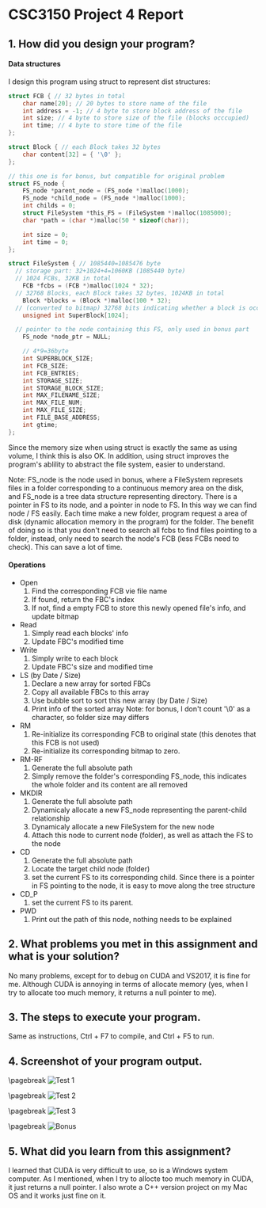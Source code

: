 # CSC3150 Project 4 Report

## 1. How did you design your program?

#### Data structures
I design this program using struct to represent dist structures:

```C
struct FCB { // 32 bytes in total
	char name[20]; // 20 bytes to store name of the file
	int address = -1; // 4 byte to store block address of the file
	int size; // 4 byte to store size of the file (blocks occcupied)
	int time; // 4 byte to store time of the file
};

struct Block { // each Block takes 32 bytes
	char content[32] = { '\0' };
};

// this one is for bonus, but compatible for original problem
struct FS_node {
	FS_node *parent_node = (FS_node *)malloc(1000);
	FS_node *child_node = (FS_node *)malloc(1000);
	int childs = 0;
	struct FileSystem *this_FS = (FileSystem *)malloc(1085000);
	char *path = (char *)malloc(50 * sizeof(char));

	int size = 0;
	int time = 0;
};

struct FileSystem { // 1085440=1085476 byte
  // storage part: 32+1024+4=1060KB (1085440 byte)
  // 1024 FCBs, 32KB in total
	FCB *fcbs = (FCB *)malloc(1024 * 32);
  // 32768 Blocks, each Block takes 32 bytes, 1024KB in total
	Block *blocks = (Block *)malloc(100 * 32);
  // (converted to bitmap) 32768 bits indicating whether a block is occupied, 4KB in total
	unsigned int SuperBlock[1024];

  // pointer to the node containing this FS, only used in bonus part
	FS_node *node_ptr = NULL;

	// 4*9=36byte
	int SUPERBLOCK_SIZE;
	int FCB_SIZE;
	int FCB_ENTRIES;
	int STORAGE_SIZE;
	int STORAGE_BLOCK_SIZE;
	int MAX_FILENAME_SIZE;
	int MAX_FILE_NUM;
	int MAX_FILE_SIZE;
	int FILE_BASE_ADDRESS;
	int gtime;
};
```

Since the memory size when using struct is exactly the same as using volume, I think this is also OK. In addition, using struct improves the program's ablility to abstract the file system, easier to understand.

Note: FS_node is the node used in bonus, where a FileSystem represets files in a folder corresponding to a continuous memory area on the disk, and FS_node is a tree data structure representing directory. There is a pointer in FS to its node, and a pointer in node to FS. In this way we can find node / FS easily. Each time make a new folder, program request a area of disk (dynamic allocation memory in the program) for the folder. The benefit of doing so is that you don't need to search all fcbs to find files pointing to a folder, instead, only need to search the node's FCB (less FCBs need to check). This can save a lot of time.

#### Operations
- Open
  1. Find the corresponding FCB vie file name
  2. If found, return the FBC's index
  3. If not, find a empty FCB to store this newly opened file's info, and update bitmap
- Read
  1. Simply read each blocks' info
  2. Update FBC's modified time
- Write
  1. Simply write to each block
  2. Update FBC's size and modified time
- LS (by Date / Size)
  1. Declare a new array for sorted FBCs
  2. Copy all available FBCs to this array
  3. Use bubble sort to sort this new array (by Date / Size)
  4. Print info of the sorted array
	Note: for bonus, I don't count '\\0' as a character, so folder size may differs
- RM
  1. Re-initialize its corresponding FCB to original state (this denotes that this FCB is not used)
  2. Re-initialize its corresponding bitmap to zero.
- RM-RF
  1. Generate the full absolute path
  2. Simply remove the folder's corresponding FS_node, this indicates the whole folder and its content are all removed
- MKDIR
  1. Generate the full absolute path
  2. Dynamicaly allocate a new FS_node representing the parent-child relationship
  3. Dynamicaly allocate a new FileSystem for the new node
  4. Attach this node to current node (folder), as well as attach the FS to the node
- CD
  1. Generate the full absolute path
  2. Locate the target child node (folder)
  3. set the current FS to its corresponding child. Since there is a pointer in FS pointing to the node, it is easy to move along the tree structure
- CD_P
  1. set the current FS to its parent.
- PWD
  1. Print out the path of this node, nothing needs to be explained

## 2. What problems you met in this assignment and what is your solution?
No many problems, except for to debug on CUDA and VS2017, it is fine for me. Although CUDA is annoying in terms of allocate memory (yes, when I try to allocate too much memory, it returns a null pointer to me).

## 3. The steps to execute your program.
Same as instructions, Ctrl + F7 to compile, and Ctrl + F5 to run.

## 4. Screenshot of your program output.
\pagebreak
![Test 1](Test1.JPG)

\pagebreak
![Test 2](Test2.JPG)

\pagebreak
![Test 3](Test3.JPG)

\pagebreak
![Bonus](bonus.JPG)


## 5. What did you learn from this assignment?
I learned that CUDA is very difficult to use, so is a Windows system computer. As I mentioned, when I try to allocte too much memory in CUDA, it just returns a null pointer. I also wrote a C++ version project on my Mac OS and it works just fine on it.
